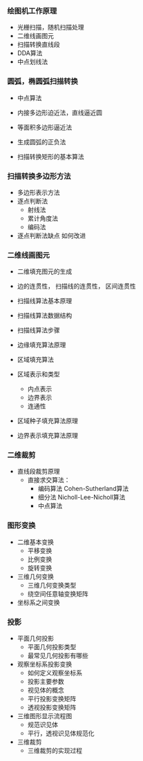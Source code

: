 
### 绘图机工作原理
-  光栅扫描，随机扫描处理
-  二维线画图元
-  扫描转换直线段
-  DDA算法 
-  中点划线法

### 圆弧，椭圆弧扫描转换

  - 中点算法

  - 内接多边形迫近法，直线逼近圆

  - 等面积多边形逼近法

  - 生成圆弧的正负法

  - 扫描转换矩形的基本算法

### 扫描转换多边形方法

  - 多边形表示方法
  - 逐点判断法
    - 射线法
    - 累计角度法
    - 编码法
  - 逐点判断法缺点 如何改进

### 二维线画图元
  - 二维填充图元的生成
  - 边的连贯性， 扫描线的连贯性， 区间连贯性
  - 扫描线算法基本原理
  - 扫描线算法数据结构
  - 扫描线算法步骤
  - 边缘填充算法原理

- 区域填充算法

- 区域表示和类型

  - 内点表示
  - 边界表示
  - 连通性

- 区域种子填充算法原理

- 边界表示填充算法原理



### 二维裁剪

- 直线段裁剪原理
  - 直接求交算法：
    - 编码算法 Cohen-Sutherland算法
    - 细分法 Nicholl-Lee-Nicholl算法
    - 中点算法



### 图形变换

- 二维基本变换
  -  平移变换
  - 比例变换
  - 旋转变换
- 三维几何变换
  - 三维几何变换类型
  - 绕空间任意轴变换矩阵
- 坐标系之间变换



### 投影

- 平面几何投影
  - 平面几何投影类型
  - 最常见几何投影有哪些
- 观察坐标系投影变换
  - 如何定义观察坐标系
  - 投影主要参数
  - 视见体的概念
  - 平行投影变换矩阵
  - 透视投影变换矩阵
- 三维图形显示流程图
  - 规范识见体
  - 平行，透视识见体规范化
- 三维裁剪
  - 三维裁剪的实现过程